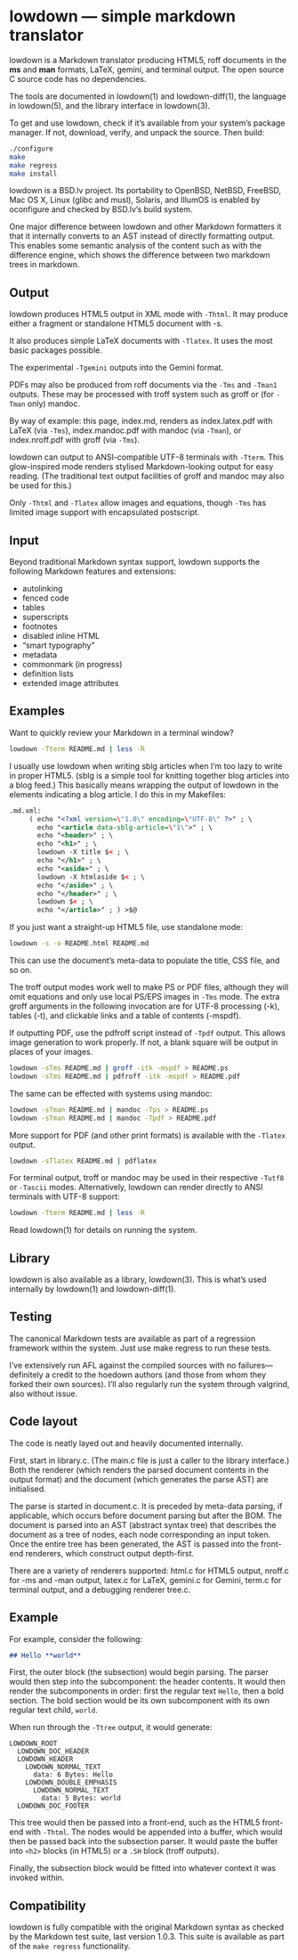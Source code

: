# lowdown — simple markdown translator

lowdown is a Markdown translator producing HTML5, roff documents in the **ms** and **man** formats, LaTeX, gemini, and terminal output. The open source C source code has no dependencies.

The tools are documented in lowdown(1) and lowdown-diff(1), the language in lowdown(5), and the library interface in lowdown(3).

To get and use lowdown, check if it’s available from your system’s package manager. If not, download, verify, and unpack the source. Then build:

```bash
./configure
make
make regress
make install
```

lowdown is a BSD.lv project. Its portability to OpenBSD, NetBSD, FreeBSD, Mac OS X, Linux (glibc and musl), Solaris, and IllumOS is enabled by oconfigure and checked by BSD.lv’s build system.

One major difference between lowdown and other Markdown formatters it that it internally converts to an AST instead of directly formatting output. This enables some semantic analysis of the content such as with the difference engine, which shows the difference between two markdown trees in markdown.

## Output

lowdown produces HTML5 output in XML mode with `-Thtml`. It may produce either a fragment or standalone HTML5 document with -s.

It also produces simple LaTeX documents with `-Tlatex`. It uses the most basic packages possible.

The experimental `-Tgemini` outputs into the Gemini format.

PDFs may also be produced from roff documents via the `-Tms` and `-Tman1` outputs. These may be processed with troff system such as groff or (for `-Tman` only) mandoc.

By way of example: this page, index.md, renders as index.latex.pdf with LaTeX (via `-Tms`), index.mandoc.pdf with mandoc (via `-Tman`), or index.nroff.pdf with groff (via `-Tms`).

lowdown can output to ANSI-compatible UTF-8 terminals with `-Tterm`. This glow-inspired mode renders stylised Markdown-looking output for easy reading. (The traditional text output facilities of groff and mandoc may also be used for this.)

Only `-Thtml` and `-Tlatex` allow images and equations, though `-Tms` has limited image support with encapsulated postscript.

## Input

Beyond traditional Markdown syntax support, lowdown supports the following Markdown features and extensions:

- autolinking
- fenced code
- tables
- superscripts
- footnotes
- disabled inline HTML
- “smart typography”
- metadata
- commonmark (in progress)
- definition lists
- extended image attributes

## Examples

Want to quickly review your Markdown in a terminal window?

```bash
lowdown -Tterm README.md | less -R
```

I usually use lowdown when writing sblg articles when I’m too lazy to write in proper HTML5. (sblg is a simple tool for knitting together blog articles into a blog feed.) This basically means wrapping the output of lowdown in the elements indicating a blog article. I do this in my Makefiles:

```xml
.md.xml:
     ( echo "<?xml version=\"1.0\" encoding=\"UTF-8\" ?>" ; \
       echo "<article data-sblg-article=\"1\">" ; \
       echo "<header>" ; \
       echo "<h1>" ; \
       lowdown -X title $< ; \
       echo "</h1>" ; \
       echo "<aside>" ; \
       lowdown -X htmlaside $< ; \
       echo "</aside>" ; \
       echo "</header>" ; \
       lowdown $< ; \
       echo "</article>" ; ) >$@
```

If you just want a straight-up HTML5 file, use standalone mode:

```bash
lowdown -s -o README.html README.md
```

This can use the document’s meta-data to populate the title, CSS file, and so on.

The troff output modes work well to make PS or PDF files, although they will omit equations and only use local PS/EPS images in `-Tms` mode. The extra groff arguments in the following invocation are for UTF-8 processing (-k), tables (-t), and clickable links and a table of contents (-mspdf).

If outputting PDF, use the pdfroff script instead of `-Tpdf` output. This allows image generation to work properly. If not, a blank square will be output in places of your images.

```bash
lowdown -sTms README.md | groff -itk -mspdf > README.ps
lowdown -sTms README.md | pdfroff -itk -mspdf > README.pdf
```

The same can be effected with systems using mandoc:

```bash
lowdown -sTman README.md | mandoc -Tps > README.ps
lowdown -sTman README.md | mandoc -Tpdf > README.pdf
```

More support for PDF (and other print formats) is available with the `-Tlatex` output.

```bash
lowdown -sTlatex README.md | pdflatex
```

For terminal output, troff or mandoc may be used in their respective `-Tutf8` or `-Tascii` modes. Alternatively, lowdown can render directly to ANSI terminals with UTF-8 support:

```bash
lowdown -Tterm README.md | less -R
```

Read lowdown(1) for details on running the system.

## Library

lowdown is also available as a library, lowdown(3). This is what’s used internally by lowdown(1) and lowdown-diff(1).

## Testing

The canonical Markdown tests are available as part of a regression framework within the system. Just use make regress to run these tests.

I’ve extensively run AFL against the compiled sources with no failures—definitely a credit to the hoedown authors (and those from whom they forked their own sources). I’ll also regularly run the system through valgrind, also without issue.

## Code layout

The code is neatly layed out and heavily documented internally.

First, start in library.c. (The main.c file is just a caller to the library interface.) Both the renderer (which renders the parsed document contents in the output format) and the document (which generates the parse AST) are initialised.

The parse is started in document.c. It is preceded by meta-data parsing, if applicable, which occurs before document parsing but after the BOM. The document is parsed into an AST (abstract syntax tree) that describes the document as a tree of nodes, each node corresponding an input token. Once the entire tree has been generated, the AST is passed into the front-end renderers, which construct output depth-first.

There are a variety of renderers supported: html.c for HTML5 output, nroff.c for -ms and -man output, latex.c for LaTeX, gemini.c for Gemini, term.c for terminal output, and a debugging renderer tree.c.

## Example

For example, consider the following:

```markdown
## Hello **world**
```

First, the outer block (the subsection) would begin parsing. The parser would then step into the subcomponent: the header contents. It would then render the subcomponents in order: first the regular text `Hello`, then a bold section. The bold section would be its own subcomponent with its own regular text child, `world`.

When run through the `-Ttree` output, it would generate:

```plaintext
LOWDOWN_ROOT
  LOWDOWN_DOC_HEADER
  LOWDOWN_HEADER
    LOWDOWN_NORMAL_TEXT
      data: 6 Bytes: Hello 
    LOWDOWN_DOUBLE_EMPHASIS
      LOWDOWN_NORMAL_TEXT
        data: 5 Bytes: world
  LOWDOWN_DOC_FOOTER
```

This tree would then be passed into a front-end, such as the HTML5 front-end with `-Thtml`. The nodes would be appended into a buffer, which would then be passed back into the subsection parser. It would paste the buffer into `<h2>` blocks (in HTML5) or a `.SH` block (troff outputs).

Finally, the subsection block would be fitted into whatever context it was invoked within.

## Compatibility

lowdown is fully compatible with the original Markdown syntax as checked by the Markdown test suite, last version 1.0.3. This suite is available as part of the `make regress` functionality.
